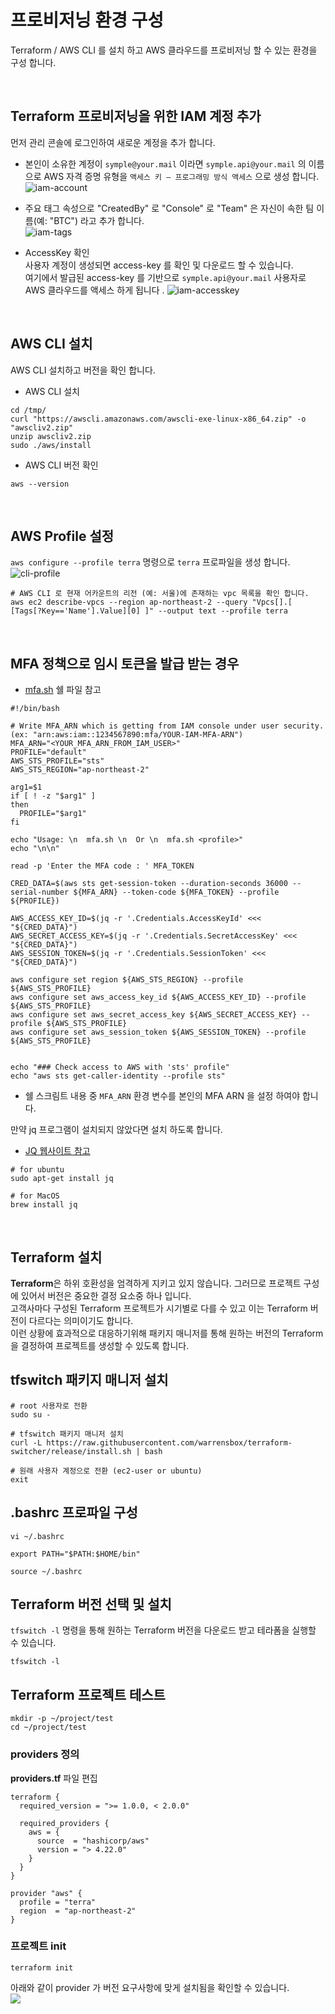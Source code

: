 # 프로비저닝 환경 구성
Terraform / AWS CLI 를 설치 하고 AWS 클라우드를 프로비저닝 할 수 있는 환경을 구성 합니다.

<br>

## Terraform 프로비저닝을 위한 IAM 계정 추가 
먼저 관리 콘솔에 로그인하여 새로운 계정을 추가 합니다.    

- 본인이 소유한 계정이 `symple@your.mail` 이라면 `symple.api@your.mail` 의 이름으로 AWS 자격 증명 유형을 `액세스 키 – 프로그래밍 방식 액세스` 으로 생성 합니다.  
![iam-account](../images/img_1.png)


- 주요 태그 속성으로 "CreatedBy" 로 "Console" 로 "Team" 은 자신이 속한 팀 이름(예: "BTC") 라고 추가 합니다.  
![iam-tags](../images/img_2.png)


- AccessKey 확인  
사용자 계정이 생성되면 access-key 를 확인 및 다운로드 할 수 있습니다.  
여기에서 발급된 access-key 를 기반으로 `symple.api@your.mail` 사용자로 AWS 클라우드를 액세스 하게 됩니다 .
![iam-accesskey](../images/img_3.png)

<br>

## AWS CLI 설치 
AWS CLI 설치하고 버전을 확인 합니다. 

- AWS CLI 설치
```
cd /tmp/
curl "https://awscli.amazonaws.com/awscli-exe-linux-x86_64.zip" -o "awscliv2.zip"
unzip awscliv2.zip
sudo ./aws/install
```

- AWS CLI 버전 확인
```
aws --version 
```

<br>

## AWS Profile 설정
`aws configure --profile terra` 명령으로 `terra` 프로파일을 생성 합니다.   
![cli-profile](../images/img_4.png)

```
# AWS CLI 로 현재 어카운트의 리전 (예: 서울)에 존재하는 vpc 목록을 확인 합니다. 
aws ec2 describe-vpcs --region ap-northeast-2 --query "Vpcs[].[ [Tags[?Key=='Name'].Value][0] ]" --output text --profile terra
```

<br>

## MFA 정책으로 임시 토큰을 발급 받는 경우

- [mfa.sh](./mfa.sh) 쉘 파일 참고 
```shell
#!/bin/bash

# Write MFA_ARN which is getting from IAM console under user security. (ex: "arn:aws:iam::1234567890:mfa/YOUR-IAM-MFA-ARN")
MFA_ARN="<YOUR_MFA_ARN_FROM_IAM_USER>"
PROFILE="default"
AWS_STS_PROFILE="sts"
AWS_STS_REGION="ap-northeast-2"

arg1=$1
if [ ! -z "$arg1" ]
then
  PROFILE="$arg1"
fi

echo "Usage: \n  mfa.sh \n  Or \n  mfa.sh <profile>"
echo "\n\n"

read -p 'Enter the MFA code : ' MFA_TOKEN

CRED_DATA=$(aws sts get-session-token --duration-seconds 36000 --serial-number ${MFA_ARN} --token-code ${MFA_TOKEN} --profile ${PROFILE})

AWS_ACCESS_KEY_ID=$(jq -r '.Credentials.AccessKeyId' <<< "${CRED_DATA}")
AWS_SECRET_ACCESS_KEY=$(jq -r '.Credentials.SecretAccessKey' <<< "${CRED_DATA}")
AWS_SESSION_TOKEN=$(jq -r '.Credentials.SessionToken' <<< "${CRED_DATA}")

aws configure set region ${AWS_STS_REGION} --profile ${AWS_STS_PROFILE}
aws configure set aws_access_key_id ${AWS_ACCESS_KEY_ID} --profile ${AWS_STS_PROFILE}
aws configure set aws_secret_access_key ${AWS_SECRET_ACCESS_KEY} --profile ${AWS_STS_PROFILE}
aws configure set aws_session_token ${AWS_SESSION_TOKEN} --profile ${AWS_STS_PROFILE}


echo "### Check access to AWS with 'sts' profile"
echo "aws sts get-caller-identity --profile sts"
```

- 쉘 스크림트 내용 중 `MFA_ARN` 환경 변수를 본인의 MFA ARN 을 설정 하여야 합니다.


만약 jq 프로그램이 설치되지 않았다면 설치 하도록 합니다.  
- [JQ 웹사이트 참고](https://stedolan.github.io/jq/)

```shell
# for ubuntu 
sudo apt-get install jq

# for MacOS
brew install jq
```


<br>

## Terraform 설치 

**Terraform**은 하위 호환성을 엄격하게 지키고 있지 않습니다. 그러므로 프로젝트 구성에 있어서 버전은 중요한 결정 요소중 하나 입니다.    
고객사마다 구성된 Terraform 프로젝트가 시기별로 다를 수 있고 이는 Terraform 버전이 다르다는 의미이기도 합니다.  
이런 상황에 효과적으로 대응하기위해 패키지 매니저를 통해 원하는 버전의 Terraform을 결정하여 프로젝트를 생성할 수 있도록 합니다.  

## tfswitch 패키지 매니저 설치 
```
# root 사용자로 전환
sudo su -

# tfswitch 패키지 매니저 설치 
curl -L https://raw.githubusercontent.com/warrensbox/terraform-switcher/release/install.sh | bash

# 원래 사용자 계정으로 전환 (ec2-user or ubuntu)
exit
```

## .bashrc 프로파일 구성
```
vi ~/.bashrc

export PATH="$PATH:$HOME/bin"

source ~/.bashrc
```

## Terraform 버전 선택 및 설치
`tfswitch -l` 명령을 통해 원하는 Terraform 버전을 다운로드 받고 테라폼을 실행할 수 있습니다. 
```
tfswitch -l
```


## Terraform 프로젝트 테스트
```
mkdir -p ~/project/test
cd ~/project/test
```

### providers 정의 

**providers.tf** 파일 편집
```hcl
terraform {
  required_version = ">= 1.0.0, < 2.0.0"

  required_providers {
    aws = {
      source  = "hashicorp/aws"
      version = "> 4.22.0"
    }
  }
}

provider "aws" {
  profile = "terra"
  region  = "ap-northeast-2"
}
```

### 프로젝트 init 
```
terraform init 
```
아래와 같이 provider 가 버전 요구사항에 맞게 설치됨을 확인할 수 있습니다.  
![](../images/img_5.png)

